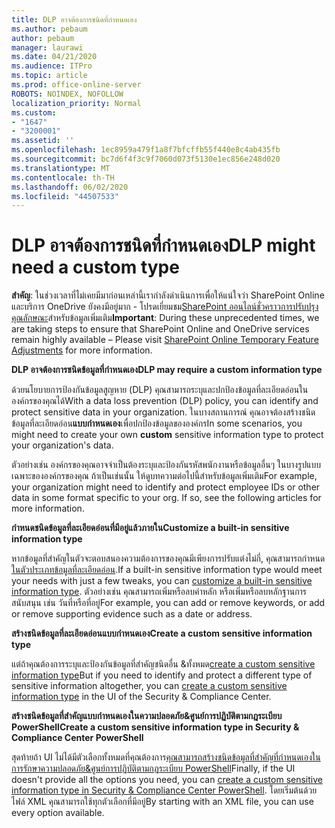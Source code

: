 ```yaml
---
title: DLP อาจต้องการชนิดที่กําหนดเอง
ms.author: pebaum
author: pebaum
manager: laurawi
ms.date: 04/21/2020
ms.audience: ITPro
ms.topic: article
ms.prod: office-online-server
ROBOTS: NOINDEX, NOFOLLOW
localization_priority: Normal
ms.custom:
- "1647"
- "3200001"
ms.assetid: ''
ms.openlocfilehash: 1ec8959a479f1a8f7bfcffb55f440e8c4ab435fb
ms.sourcegitcommit: bc7d6f4f3c9f7060d073f5130e1ec856e248d020
ms.translationtype: MT
ms.contentlocale: th-TH
ms.lasthandoff: 06/02/2020
ms.locfileid: "44507533"
---
```

# <a name="dlp-might-need-a-custom-type"></a><span data-ttu-id="3f4d5-102">DLP อาจต้องการชนิดที่กําหนดเอง</span><span class="sxs-lookup"><span data-stu-id="3f4d5-102">DLP might need a custom type</span></span>

<span data-ttu-id="3f4d5-103">**สําคัญ**: ในช่วงเวลาที่ไม่เคยมีมาก่อนเหล่านี้เรากําลังดําเนินการเพื่อให้แน่ใจว่า SharePoint Online และบริการ OneDrive ยังคงมีอยู่มาก - โปรดเยี่ยมชม[SharePoint ออนไลน์ชั่วคราวการปรับปรุงคุณลักษณะ](https://aka.ms/ODSPAdjustments)สําหรับข้อมูลเพิ่มเติม</span><span class="sxs-lookup"><span data-stu-id="3f4d5-103">**Important**: During these unprecedented times, we are taking steps to ensure that SharePoint Online and OneDrive services remain highly available – Please visit [SharePoint Online Temporary Feature Adjustments](https://aka.ms/ODSPAdjustments) for more information.</span></span>

<span data-ttu-id="3f4d5-104">**DLP อาจต้องการชนิดข้อมูลที่กําหนดเอง**</span><span class="sxs-lookup"><span data-stu-id="3f4d5-104">**DLP may require a custom information type**</span></span>

<span data-ttu-id="3f4d5-105">ด้วยนโยบายการป้องกันข้อมูลสูญหาย (DLP) คุณสามารถระบุและปกป้องข้อมูลที่ละเอียดอ่อนในองค์กรของคุณได้</span><span class="sxs-lookup"><span data-stu-id="3f4d5-105">With a data loss prevention (DLP) policy, you can identify and protect sensitive data in your organization.</span></span> <span data-ttu-id="3f4d5-106">ในบางสถานการณ์ คุณอาจต้องสร้างชนิดข้อมูลที่ละเอียดอ่อน**แบบกําหนดเอง**เพื่อปกป้องข้อมูลขององค์กร</span><span class="sxs-lookup"><span data-stu-id="3f4d5-106">In some scenarios, you might need to create your own **custom** sensitive information type to protect your organization's data.</span></span>

<span data-ttu-id="3f4d5-107">ตัวอย่างเช่น องค์กรของคุณอาจจําเป็นต้องระบุและป้องกันรหัสพนักงานหรือข้อมูลอื่นๆ ในบางรูปแบบเฉพาะขององค์กรของคุณ ถ้าเป็นเช่นนั้น ให้ดูบทความต่อไปนี้สําหรับข้อมูลเพิ่มเติม</span><span class="sxs-lookup"><span data-stu-id="3f4d5-107">For example, your organization might need to identify and protect employee IDs or other data in some format specific to your org. If so, see the following articles for more information.</span></span>
  
 <span data-ttu-id="3f4d5-108">**กําหนดชนิดข้อมูลที่ละเอียดอ่อนที่มีอยู่แล้วภายใน**</span><span class="sxs-lookup"><span data-stu-id="3f4d5-108">**Customize a built-in sensitive information type**</span></span>
  
<span data-ttu-id="3f4d5-109">หากข้อมูลที่สําคัญในตัวจะตอบสนองความต้องการของคุณมีเพียงการปรับแต่งไม่กี่, คุณสามารถกําหนด[ในตัวประเภทข้อมูลที่ละเอียดอ่อน](https://docs.microsoft.com/microsoft-365/compliance/customize-a-built-in-sensitive-information-type).</span><span class="sxs-lookup"><span data-stu-id="3f4d5-109">If a built-in sensitive information type would meet your needs with just a few tweaks, you can [customize a built-in sensitive information type](https://docs.microsoft.com/microsoft-365/compliance/customize-a-built-in-sensitive-information-type).</span></span> <span data-ttu-id="3f4d5-110">ตัวอย่างเช่น คุณสามารถเพิ่มหรือลบคําหลัก หรือเพิ่มหรือลบหลักฐานการสนับสนุน เช่น วันที่หรือที่อยู่</span><span class="sxs-lookup"><span data-stu-id="3f4d5-110">For example, you can add or remove keywords, or add or remove supporting evidence such as a date or address.</span></span>
  
 <span data-ttu-id="3f4d5-111">**สร้างชนิดข้อมูลที่ละเอียดอ่อนแบบกําหนดเอง**</span><span class="sxs-lookup"><span data-stu-id="3f4d5-111">**Create a custom sensitive information type**</span></span>
  
<span data-ttu-id="3f4d5-112">แต่ถ้าคุณต้องการระบุและป้องกันข้อมูลที่สําคัญชนิดอื่น &ทั้งหมด[create a custom sensitive information type](https://docs.microsoft.com/microsoft-365/compliance/create-a-custom-sensitive-information-type)</span><span class="sxs-lookup"><span data-stu-id="3f4d5-112">But if you need to identify and protect a different type of sensitive information altogether, you can [create a custom sensitive information type](https://docs.microsoft.com/microsoft-365/compliance/create-a-custom-sensitive-information-type) in the UI of the Security & Compliance Center.</span></span>
  
<span data-ttu-id="3f4d5-113">**สร้างชนิดข้อมูลที่สําคัญแบบกําหนดเองในความปลอดภัย&ศูนย์การปฏิบัติตามกฎระเบียบ PowerShell**</span><span class="sxs-lookup"><span data-stu-id="3f4d5-113">**Create a custom sensitive information type in Security & Compliance Center PowerShell**</span></span>

<span data-ttu-id="3f4d5-114">สุดท้ายถ้า UI ไม่ได้มีตัวเลือกทั้งหมดที่คุณต้องการ[คุณสามารถสร้างชนิดข้อมูลที่สําคัญที่กําหนดเองในการรักษาความปลอดภัย&ศูนย์การปฏิบัติตามกฎระเบียบ PowerShell](https://docs.microsoft.com/microsoft-365/compliance/create-a-custom-sensitive-information-type-in-scc-powershell)</span><span class="sxs-lookup"><span data-stu-id="3f4d5-114">Finally, if the UI doesn't provide all the options you need, you can [create a custom sensitive information type in Security & Compliance Center PowerShell](https://docs.microsoft.com/microsoft-365/compliance/create-a-custom-sensitive-information-type-in-scc-powershell).</span></span> <span data-ttu-id="3f4d5-115">โดยเริ่มต้นด้วยไฟล์ XML คุณสามารถใช้ทุกตัวเลือกที่มีอยู่</span><span class="sxs-lookup"><span data-stu-id="3f4d5-115">By starting with an XML file, you can use every option available.</span></span>
